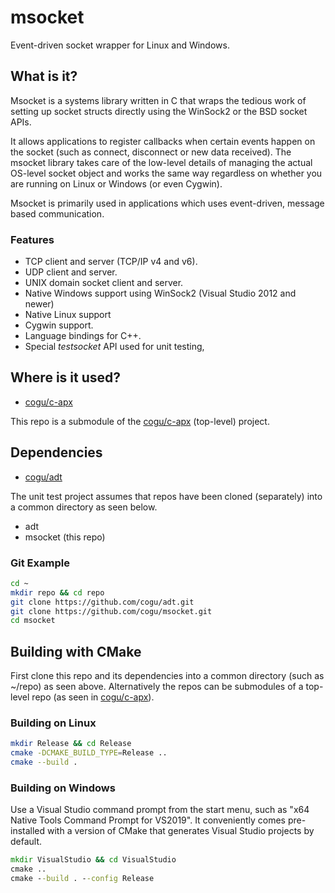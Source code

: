 # msocket

Event-driven socket wrapper for Linux and Windows.

## What is it?

Msocket is a systems library written in C that wraps the tedious work of setting up socket structs directly using the WinSock2 or the BSD socket APIs.

It allows applications to register callbacks when certain events happen on the socket (such as connect, disconnect or new data received).
The msocket library takes care of the low-level details of managing the actual OS-level socket object and works the same way regardless on whether
you are running on Linux or Windows (or even Cygwin).

Msocket is primarily used in applications which uses event-driven, message based communication.

### Features

- TCP client and server (TCP/IP v4 and v6).
- UDP client and server.
- UNIX domain socket client and server.
- Native Windows support using WinSock2 (Visual Studio 2012 and newer)
- Native Linux support
- Cygwin support.
- Language bindings for C++.
- Special *testsocket* API used for unit testing,

## Where is it used?

- [cogu/c-apx](https://github.com/cogu/c-apx)

This repo is a submodule of the [cogu/c-apx](https://github.com/cogu/c-apx) (top-level) project.

## Dependencies

- [cogu/adt](https://github.com/cogu/adt)

The unit test project assumes that repos have been cloned (separately) into a common directory as seen below.

- adt
- msocket (this repo)

### Git Example

```bash
cd ~
mkdir repo && cd repo
git clone https://github.com/cogu/adt.git
git clone https://github.com/cogu/msocket.git
cd msocket
```

## Building with CMake

First clone this repo and its dependencies into a common directory (such as ~/repo) as seen above. Alternatively the repos can be submodules of a top-level repo (as seen in [cogu/c-apx](https://github.com/cogu/c-apx)).

### Building on Linux

```bash
mkdir Release && cd Release
cmake -DCMAKE_BUILD_TYPE=Release ..
cmake --build .
```

### Building on Windows

Use a Visual Studio command prompt from the start menu, such as "x64 Native Tools Command Prompt for VS2019".
It conveniently comes pre-installed with a version of CMake that generates Visual Studio projects by default.

```cmd
mkdir VisualStudio && cd VisualStudio
cmake ..
cmake --build . --config Release
```
